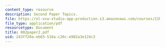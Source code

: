 ```yaml
---
content_type: resource
description: Second Paper Topics.
file: https://ol-ocw-studio-app-production.s3.amazonaws.com/courses/21h-802-modern-latin-america-1808-present-revolution-dictatorship-democracy-spring-2005/243ff20aeb03516ac26ce902a3e124c3_802paper2.pdf
file_type: application/pdf
resourcetype: Document
title: 802paper2.pdf
uid: 243ff20a-eb03-516a-c26c-e902a3e124c3
---
```

